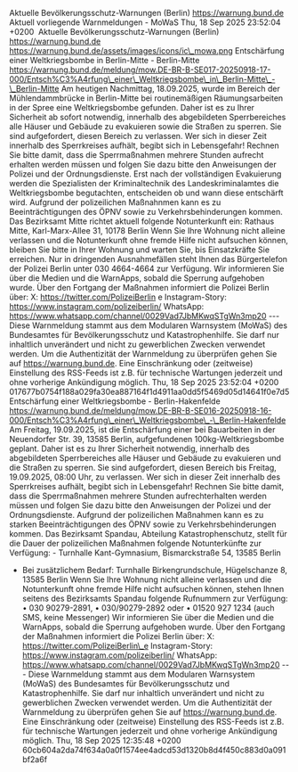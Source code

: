 Aktuelle Bevölkerungsschutz-Warnungen (Berlin) https://warnung.bund.de Aktuell vorliegende Warnmeldungen - MoWaS Thu, 18 Sep 2025 23:52:04 +0200 ![]() Aktuelle Bevölkerungsschutz-Warnungen (Berlin) https://warnung.bund.de https://warnung.bund.de/assets/images/icons/ic\_mowa.png Entschärfung einer Weltkriegsbombe in Berlin-Mitte - Berlin-Mitte https://warnung.bund.de/meldung/mow.DE-BR-B-SE017-20250918-17-000/Entsch%C3%A4rfung\_einer\_Weltkriegsbombe\_in\_Berlin-Mitte\_-\_Berlin-Mitte Am heutigen Nachmittag, 18.09.2025, wurde im Bereich der Mühlendammbrücke in Berlin-Mitte bei routinemäßigen Räumungsarbeiten in der Spree eine Weltkriegsbombe gefunden.
Daher ist es zu Ihrer Sicherheit ab sofort notwendig, innerhalb des abgebildeten Sperrbereiches alle Häuser und Gebäude zu evakuieren sowie die Straßen zu sperren. Sie sind aufgefordert, diesen Bereich zu verlassen.
Wer sich in dieser Zeit innerhalb des Sperrkreises aufhält, begibt sich in Lebensgefahr! Rechnen Sie bitte damit, dass die Sperrmaßnahmen mehrere Stunden aufrecht erhalten werden müssen und folgen Sie dazu bitte den Anweisungen der Polizei und der Ordnungsdienste.
Erst nach der vollständigen Evakuierung werden die Spezialisten der Kriminaltechnik des Landeskriminalamtes die Weltkriegsbombe begutachten, entscheiden ob und wann diese entschärft wird.
Aufgrund der polizeilichen Maßnahnmen kann es zu Beeinträchtigungen des ÖPNV sowie zu Verkehrsbehinderungen kommen. Das Bezirksamt Mitte richtet aktuell folgende Notunterkunft ein: Rathaus Mitte, Karl-Marx-Allee 31, 10178 Berlin Wenn Sie Ihre Wohnung nicht alleine verlassen und die Notunterkunft ohne fremde Hilfe nicht aufsuchen können, bleiben Sie bitte in Ihrer Wohnung und warten Sie, bis Einsatzkräfte Sie erreichen.
Nur in dringenden Ausnahmefällen steht Ihnen das Bürgertelefon der Polizei Berlin unter 030 4664-4664 zur Verfügung. Wir informieren Sie über die Medien und die WarnApps, sobald die Sperrung aufgehoben wurde. Über den Fortgang der Maßnahmen informiert die Polizei Berlin über: X: https://twitter.com/PolizeiBerlin e
Instagram-Story: https://www.instagram.com/polizeiberlin/
WhatsApp: https://www.whatsapp.com/channel/0029Vad7JbMKwqSTgWn3mp20 ---
Diese Warnmeldung stammt aus dem Modularen Warnsystem (MoWaS) des Bundesamtes für Bevölkerungsschutz und Katastrophenhilfe.
Sie darf nur inhaltlich unverändert und nicht zu gewerblichen Zwecken verwendet werden.
Um die Authentizität der Warnmeldung zu überprüfen gehen Sie auf https://warnung.bund.de.
Eine Einschränkung oder (zeitweise) Einstellung des RSS-Feeds ist z.B. für technische Wartungen jederzeit und ohne vorherige Ankündigung möglich. Thu, 18 Sep 2025 23:52:04 +0200 017677b0754f188a029fa30ea887164f1d4911aa0dd5f5469d05d14641f0e7d5 Entschärfung einer Weltkriegsbombe - Berlin-Hakenfelde https://warnung.bund.de/meldung/mow.DE-BR-B-SE016-20250918-16-000/Entsch%C3%A4rfung\_einer\_Weltkriegsbombe\_-\_Berlin-Hakenfelde Am Freitag, 19.09.2025, ist die Entschärfung einer bei Bauarbeiten in der Neuendorfer Str. 39, 13585 Berlin, aufgefundenen 100kg-Weltkriegsbombe geplant. Daher ist es zu Ihrer Sicherheit notwendig, innerhalb des abgebildeten Sperrbereiches alle Häuser und Gebäude zu evakuieren und die Straßen zu sperren. Sie sind aufgefordert, diesen Bereich bis Freitag, 19.09.2025, 08:00 Uhr, zu verlassen. Wer sich in dieser Zeit innerhalb des Sperrkreises aufhält, begibt sich in Lebensgefahr! Rechnen Sie bitte damit, dass die Sperrmaßnahmen mehrere Stunden aufrechterhalten werden müssen und folgen Sie dazu bitte den Anweisungen der Polizei und der Ordnungsdienste. Aufgrund der polizeilichen Maßnahmen kann es zu starken Beeinträchtigungen des ÖPNV sowie zu Verkehrsbehinderungen kommen. Das Bezirksamt Spandau, Abteilung Katastrophenschutz, stellt für die Dauer der polizeilichen Maßnahmen folgende Notunterkünfte zur Verfügung: - Turnhalle Kant-Gymnasium, Bismarckstraße 54, 13585 Berlin
- Bei zusätzlichem Bedarf: Turnhalle Birkengrundschule, Hügelschanze 8, 13585 Berlin Wenn Sie Ihre Wohnung nicht alleine verlassen und die Notunterkunft ohne fremde Hilfe nicht aufsuchen können, stehen Ihnen seitens des Bezirksamts Spandau folgende Rufnummern zur Verfügung: • 030 90279-2891,
• 030/90279-2892 oder
• 01520 927 1234 (auch SMS, keine Messenger) Wir informieren Sie über die Medien und die WarnApps, sobald die Sperrung aufgehoben wurde. Über den Fortgang der Maßnahmen informiert die Polizei Berlin über: X: https://twitter.com/PolizeiBerlin\_e
Instagram-Story: https://www.instagram.com/polizeiberlin/
WhatsApp: https://www.whatsapp.com/channel/0029Vad7JbMKwqSTgWn3mp20 ---
Diese Warnmeldung stammt aus dem Modularen Warnsystem (MoWaS) des Bundesamtes für Bevölkerungsschutz und Katastrophenhilfe.
Sie darf nur inhaltlich unverändert und nicht zu gewerblichen Zwecken verwendet werden.
Um die Authentizität der Warnmeldung zu überprüfen gehen Sie auf https://warnung.bund.de.
Eine Einschränkung oder (zeitweise) Einstellung des RSS-Feeds ist z.B. für technische Wartungen jederzeit und ohne vorherige Ankündigung möglich. Thu, 18 Sep 2025 12:35:48 +0200 60cb604a2da74f634a0a0f1574ee4adcd53d1320b8d4f450c883d0a091bf2a6f
